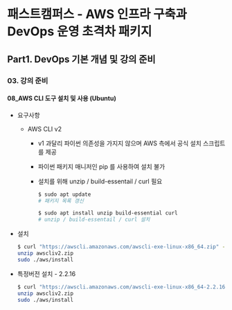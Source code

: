 # 패스트캠퍼스 - AWS 인프라 구축과 DevOps 운영 초격차 패키지

## Part1. DevOps 기본 개념 및 강의 준비

### 03. 강의 준비

#### 08_AWS CLI 도구 설치 및 사용 (Ubuntu)



* 요구사항
  
  * AWS CLI v2
  
    * v1 과달리 파이썬 의존성을 가지지 않으며 AWS 측에서 공식 설치 스크립트를 제공
  
    * 파이썬 패키지 매니저인 pip 를 사용하여 설치 불가
  
    * 설치를 위해 unzip / build-essentail / curl 필요
  
      ```bash
      $ sudo apt update
      # 패키지 목록 갱신
      
      $ sudo apt install unzip build-essential curl
      # unzip / build-essentail / curl 설치
      ```
  
      
  
  
  

* 설치

  ```bash
  $ curl "https://awscli.amazonaws.com/awscli-exe-linux-x86_64.zip" -o "awscliv2.zip"
  unzip awscliv2.zip
  sudo ./aws/install
  ```

* 특정버전 설치 - 2.2.16

  ```bash
  $ curl "https://awscli.amazonaws.com/awscli-exe-linux-x86_64-2.2.16.zip" -o "awscliv2.zip"
  unzip awscliv2.zip
  sudo ./aws/install
  ```

  